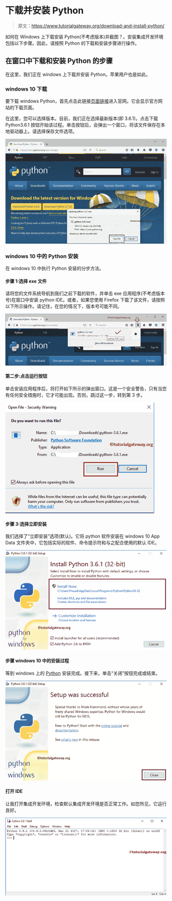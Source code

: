 # 下载并安装 Python

> 原文：<https://www.tutorialgateway.org/download-and-install-python/>

如何在 Windows 上下载安装 Python(不考虑版本)并截图？。安装集成开发环境包括以下步骤。因此，请按照 Python 的下载和安装步骤进行操作。

## 在窗口中下载和安装 Python 的步骤

在这里，我们正在 windows 上下载并安装 Python。苹果用户也是如此。

### windows 10 下载

要下载 windows Python，首先点击此链接[页面链接](https://www.python.org/downloads/)进入官网。它会显示官方网站的下载页面。

在这里，您可以选择版本。目前，我们正在选择最新版本(即 3.6.1)。点击下载 Python3.6.1 按钮开始该过程。单击按钮后，会弹出一个窗口，将该文件保存在本地驱动器上。请选择保存文件选项。

![Download and Install Python 2](img/26b38ae5e5455759f0cc556b54a17fa7.png)

### windows 10 中的 Python 安装

在 windows 10 中执行 Python 安装的分步方法。

#### 步骤 1:选择 exe 文件

请将您的文件系统导航到我们之前下载的软件，并单击 exe 应用程序(不考虑版本号)在窗口中安装 python IDE。或者，如果您使用 Firefox 下载了该文件，请按照以下所示操作。请记住，在您的情况下，版本号可能不同。

![Download and Install Python 3](img/f8432db853268993c7f28057e71002e1.png)

#### 第二步:点击运行按钮

单击安装应用程序后，将打开如下所示的弹出窗口。这是一个安全警告，只有当您有任何安全措施时，它才可能出现。否则，跳过这一步，转到第 3 步。

![Download and Install Python 4](img/8ef523076a5d5b048caaeb20ce9818a8.png)

#### 步骤 3:选择立即安装

我们选择了“立即安装”选项(默认)。它将 python 软件安装在 windows 10 App Data 文件夹中，它包括实际的软件、命令提示符和与之配合使用的默认 IDE。

![Download and Install Python 5](img/39ce7f622d74228a54a98746dfecaac8.png)

#### 步骤 windows 10 中的安装过程

等到 windows 上的 [Python](https://www.tutorialgateway.org/python-tutorial/) 安装完成。接下来，单击“关闭”按钮完成或结束。

![Download and Install Python 8](img/2aa1e73dcd31f9cca73e96f4de464c37.png)

#### 打开 IDE

让我打开集成开发环境，检查默认集成开发环境是否正常工作。如您所见，它运行良好。

![Download and Install Python 9](img/1a627b10f3c7c5ed7999c75873263e0d.png)